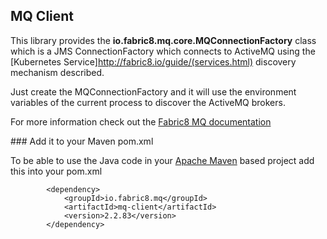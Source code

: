 ## MQ Client

This library provides the **io.fabric8.mq.core.MQConnectionFactory** class which is a JMS ConnectionFactory which connects to ActiveMQ using the [Kubernetes Service]http://fabric8.io/guide/(services.html) discovery mechanism described.

Just create the MQConnectionFactory and it will use the environment variables of the current process to discover the ActiveMQ brokers.

For more information check out the [Fabric8 MQ documentation](http://fabric8.io/guide/fabric8MQ.html)

### Add it to your Maven pom.xml

To be able to use the Java code in your [Apache Maven](http://maven.apache.org/) based project add this into your pom.xml

            <dependency>
                <groupId>io.fabric8.mq</groupId>
                <artifactId>mq-client</artifactId>
                <version>2.2.83</version>
            </dependency>

